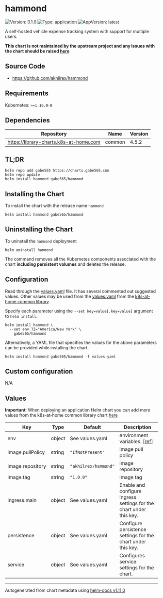 # hammond

![Version: 0.1.0](https://img.shields.io/badge/Version-0.1.0-informational?style=flat-square) ![Type: application](https://img.shields.io/badge/Type-application-informational?style=flat-square) ![AppVersion: latest](https://img.shields.io/badge/AppVersion-latest-informational?style=flat-square)

A self-hosted vehicle expense tracking system with support for multiple users.

**This chart is not maintained by the upstream project and any issues with the chart should be raised [here](https://github.com/gabe565/charts/issues/new)**

## Source Code

* <https://github.com/akhilrex/hammond>

## Requirements

Kubernetes: `>=1.16.0-0`

## Dependencies

| Repository | Name | Version |
|------------|------|---------|
| https://library-charts.k8s-at-home.com | common | 4.5.2 |

## TL;DR

```console
helm repo add gabe565 https://charts.gabe565.com
helm repo update
helm install hammond gabe565/hammond
```

## Installing the Chart

To install the chart with the release name `hammond`

```console
helm install hammond gabe565/hammond
```

## Uninstalling the Chart

To uninstall the `hammond` deployment

```console
helm uninstall hammond
```

The command removes all the Kubernetes components associated with the chart **including persistent volumes** and deletes the release.

## Configuration

Read through the [values.yaml](./values.yaml) file. It has several commented out suggested values.
Other values may be used from the [values.yaml](https://github.com/k8s-at-home/library-charts/tree/main/charts/stable/common/values.yaml) from the [k8s-at-home common library](https://github.com/k8s-at-home/library-charts/tree/main/charts/stable/common).

Specify each parameter using the `--set key=value[,key=value]` argument to `helm install`.

```console
helm install hammond \
  --set env.TZ="America/New York" \
    gabe565/hammond
```

Alternatively, a YAML file that specifies the values for the above parameters can be provided while installing the chart.

```console
helm install hammond gabe565/hammond -f values.yaml
```

## Custom configuration

N/A

## Values

**Important**: When deploying an application Helm chart you can add more values from the k8s-at-home common library chart [here](https://github.com/k8s-at-home/library-charts/tree/main/charts/stable/common)

| Key | Type | Default | Description |
|-----|------|---------|-------------|
| env | object | See values.yaml | environment variables. [[ref]](https://github.com/akhilrex/hammond#environment-variables) |
| image.pullPolicy | string | `"IfNotPresent"` | image pull policy |
| image.repository | string | `"akhilrex/hammond"` | image repository |
| image.tag | string | `"1.0.0"` | image tag |
| ingress.main | object | See values.yaml | Enable and configure ingress settings for the chart under this key. |
| persistence | object | See values.yaml | Configure persistence settings for the chart under this key. |
| service | object | See values.yaml | Configures service settings for the chart. |

----------------------------------------------
Autogenerated from chart metadata using [helm-docs v1.11.0](https://github.com/norwoodj/helm-docs/releases/v1.11.0)
